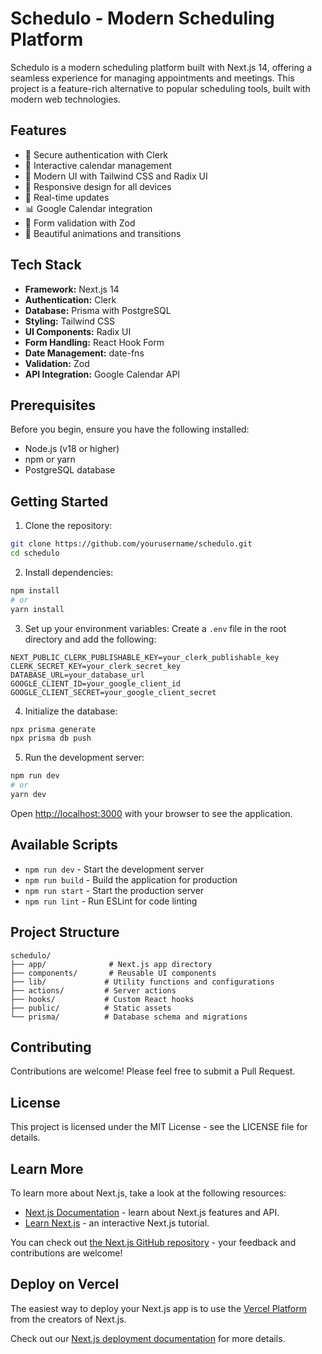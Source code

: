 # Schedulo - Modern Scheduling Platform

Schedulo is a modern scheduling platform built with Next.js 14, offering a seamless experience for managing appointments and meetings. This project is a feature-rich alternative to popular scheduling tools, built with modern web technologies.

## Features

- 🔐 Secure authentication with Clerk
- 📅 Interactive calendar management
- 🎨 Modern UI with Tailwind CSS and Radix UI
- 📱 Responsive design for all devices
- 🔄 Real-time updates
- 📊 Google Calendar integration
- 🎯 Form validation with Zod
- 🎨 Beautiful animations and transitions

## Tech Stack

- **Framework:** Next.js 14
- **Authentication:** Clerk
- **Database:** Prisma with PostgreSQL
- **Styling:** Tailwind CSS
- **UI Components:** Radix UI
- **Form Handling:** React Hook Form
- **Date Management:** date-fns
- **Validation:** Zod
- **API Integration:** Google Calendar API

## Prerequisites

Before you begin, ensure you have the following installed:
- Node.js (v18 or higher)
- npm or yarn
- PostgreSQL database

## Getting Started

1. Clone the repository:
```bash
git clone https://github.com/yourusername/schedulo.git
cd schedulo
```

2. Install dependencies:
```bash
npm install
# or
yarn install
```

3. Set up your environment variables:
Create a `.env` file in the root directory and add the following:
```env
NEXT_PUBLIC_CLERK_PUBLISHABLE_KEY=your_clerk_publishable_key
CLERK_SECRET_KEY=your_clerk_secret_key
DATABASE_URL=your_database_url
GOOGLE_CLIENT_ID=your_google_client_id
GOOGLE_CLIENT_SECRET=your_google_client_secret
```

4. Initialize the database:
```bash
npx prisma generate
npx prisma db push
```

5. Run the development server:
```bash
npm run dev
# or
yarn dev
```

Open [http://localhost:3000](http://localhost:3000) with your browser to see the application.

## Available Scripts

- `npm run dev` - Start the development server
- `npm run build` - Build the application for production
- `npm run start` - Start the production server
- `npm run lint` - Run ESLint for code linting

## Project Structure

```
schedulo/
├── app/              # Next.js app directory
├── components/       # Reusable UI components
├── lib/             # Utility functions and configurations
├── actions/         # Server actions
├── hooks/           # Custom React hooks
├── public/          # Static assets
└── prisma/          # Database schema and migrations
```

## Contributing

Contributions are welcome! Please feel free to submit a Pull Request.

## License

This project is licensed under the MIT License - see the LICENSE file for details.

## Learn More

To learn more about Next.js, take a look at the following resources:

- [Next.js Documentation](https://nextjs.org/docs) - learn about Next.js features and API.
- [Learn Next.js](https://nextjs.org/learn) - an interactive Next.js tutorial.

You can check out [the Next.js GitHub repository](https://github.com/vercel/next.js) - your feedback and contributions are welcome!

## Deploy on Vercel

The easiest way to deploy your Next.js app is to use the [Vercel Platform](https://vercel.com/new?utm_medium=default-template&filter=next.js&utm_source=create-next-app&utm_campaign=create-next-app-readme) from the creators of Next.js.

Check out our [Next.js deployment documentation](https://nextjs.org/docs/app/building-your-application/deploying) for more details.
